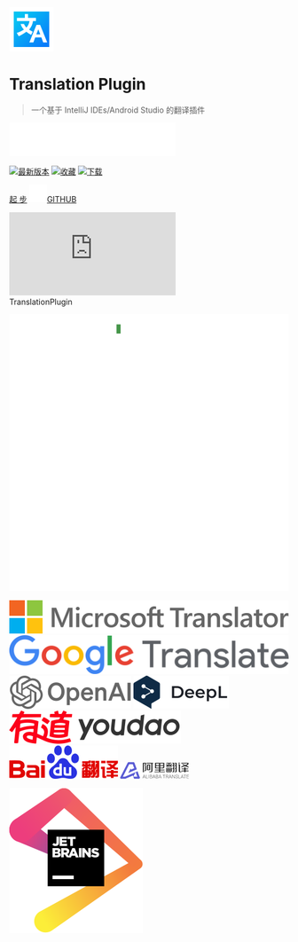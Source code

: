 ![logo](img/logo.svg ':size=96x96 :class=logo')

<h1>Translation Plugin</h1>

> 一个基于 IntelliJ IDEs/Android Studio 的翻译插件

![多翻译引擎，多语言互译，语音朗读，文档翻译，...](img/typing_description.svg ':size=150x30')

<div class="badges">

[![最新版本][badge:last-version]][gh:last-release]
[![收藏][badge:stars]][jb:translation-plugin]
[![下载][badge:downloads]][jb:translation-plugin]

</div>

<div class="buttons unselectable">

[起 步](/docs)
[![GITHUB](img/github.svg ':class=icon :size=2emx2em')GITHUB](https://github.com/YiiGuxing/TranslationPlugin ':class=github-button')

</div>
<div class="button--plugin-installation">
  <iframe src="https://plugins.jetbrains.com/embeddable/install/8579" frameborder="none"></iframe>
</div>

<div class="idea-frame" oncontextmenu="return false;" ondragstart="return false;">
<div class="frame-header">TranslationPlugin</div>

![截图](img/screenshot.gif ':size=550x545')

<div class="frame-footer"></div>
</div>

<div class="translator-logo">

[![微软翻译](img/microsoft_translator_logo.svg ':size=252x30')](https://www.bing.com/translator '微软翻译')
[![谷歌翻译](img/google_translate_logo.svg ':size=215x30')](https://translate.google.com '谷歌翻译')
[![OpenAI翻译](img/openai_logo.svg ':size=110x30')](https://openai.com 'OpenAI翻译')
[![DeepL翻译](img/deepl_translate_logo.svg ':size=86x30')](https://www.deepl.com 'DeepL翻译')
[![有道翻译](img/youdao_translate_logo.svg ':size=155x30')](https://ai.youdao.com '有道翻译')
[![百度翻译](img/baidu_translate_logo.svg ':size=98x30')](https://fanyi-api.baidu.com '百度翻译')
[![阿里翻译](img/ali_translate_logo.png ':size=124x30')](https://translate.alibaba.com '阿里翻译')

</div>

<div class="jetbrains-logo">

[![JetBrains](img/jetbrains.svg)](https://www.jetbrains.com/?from=TranslationPlugin ':size=150x163 开发由 JetBrains 提供支持')

</div>

[badge:last-version]: https://img.shields.io/github/v/release/YiiGuxing/TranslationPlugin?style=flat-square&color=007AC1&sort=semver&label=%E6%9C%80%E6%96%B0%E7%89%88%E6%9C%AC

[badge:stars]: https://img.shields.io/github/stars/YiiGuxing/TranslationPlugin?logo=github&style=flat-square&color=009688&label=%E6%94%B6%E8%97%8F

[badge:downloads]: https://img.shields.io/jetbrains/plugin/d/8579?style=flat-square&label=%E4%B8%8B%E8%BD%BD

[gh:last-release]: https://github.com/YiiGuxing/TranslationPlugin/releases/latest

[jb:translation-plugin]: https://github.com/YiiGuxing/TranslationPlugin